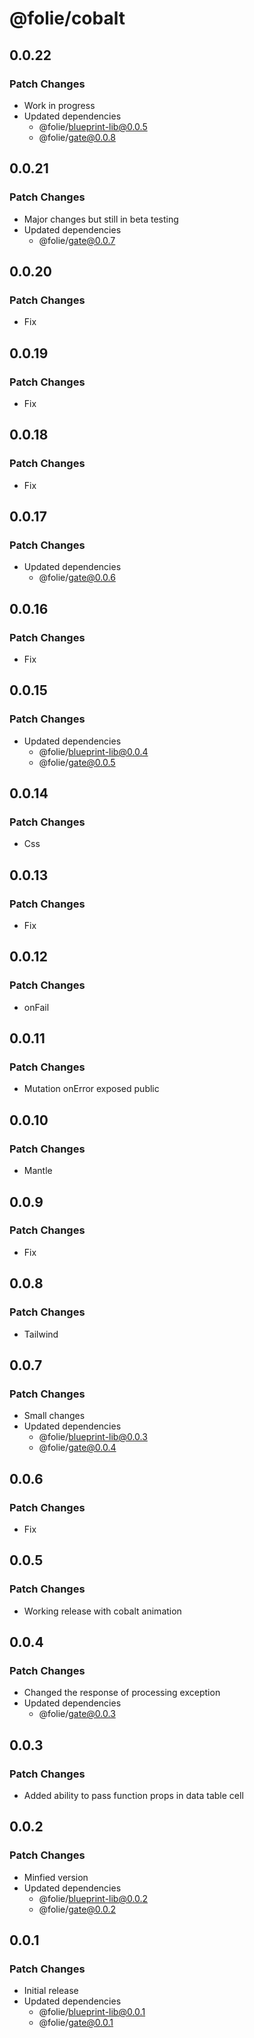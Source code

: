 # @folie/cobalt

## 0.0.22

### Patch Changes

- Work in progress
- Updated dependencies
  - @folie/blueprint-lib@0.0.5
  - @folie/gate@0.0.8

## 0.0.21

### Patch Changes

- Major changes but still in beta testing
- Updated dependencies
  - @folie/gate@0.0.7

## 0.0.20

### Patch Changes

- Fix

## 0.0.19

### Patch Changes

- Fix

## 0.0.18

### Patch Changes

- Fix

## 0.0.17

### Patch Changes

- Updated dependencies
  - @folie/gate@0.0.6

## 0.0.16

### Patch Changes

- Fix

## 0.0.15

### Patch Changes

- Updated dependencies
  - @folie/blueprint-lib@0.0.4
  - @folie/gate@0.0.5

## 0.0.14

### Patch Changes

- Css

## 0.0.13

### Patch Changes

- Fix

## 0.0.12

### Patch Changes

- onFail

## 0.0.11

### Patch Changes

- Mutation onError exposed public

## 0.0.10

### Patch Changes

- Mantle

## 0.0.9

### Patch Changes

- Fix

## 0.0.8

### Patch Changes

- Tailwind

## 0.0.7

### Patch Changes

- Small changes
- Updated dependencies
  - @folie/blueprint-lib@0.0.3
  - @folie/gate@0.0.4

## 0.0.6

### Patch Changes

- Fix

## 0.0.5

### Patch Changes

- Working release with cobalt animation

## 0.0.4

### Patch Changes

- Changed the response of processing exception
- Updated dependencies
  - @folie/gate@0.0.3

## 0.0.3

### Patch Changes

- Added ability to pass function props in data table cell

## 0.0.2

### Patch Changes

- Minfied version
- Updated dependencies
  - @folie/blueprint-lib@0.0.2
  - @folie/gate@0.0.2

## 0.0.1

### Patch Changes

- Initial release
- Updated dependencies
  - @folie/blueprint-lib@0.0.1
  - @folie/gate@0.0.1
